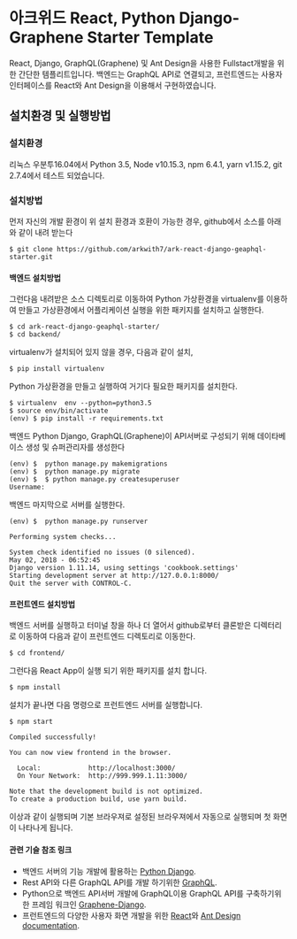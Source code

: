 # 아크위드 React, Python Django-Graphene Starter Template

React, Django, GraphQL(Graphene) 및 Ant Design을 사용한 Fullstact개발을 위한 간단한 템플리트입니다. 백엔드는 GraphQL API로 연결되고, 프런트엔드는 사용자 인터페이스를 React와 Ant Design을 이용해서 구현하였습니다.

## 설치환경 및 실행방법

### 설치환경
리눅스 우분투16.04에서 Python 3.5, Node v10.15.3, npm 6.4.1, yarn v1.15.2, git 2.7.4에서 테스트 되었습니다. 

### 설치방법
먼저 자신의 개발 환경이 위 설치 환경과 호환이 가능한 경우, github에서 소스를 아래와 같이 내려 받는다
```
$ git clone https://github.com/arkwith7/ark-react-django-geaphql-starter.git
```
#### 백엔드 설치방법
그런다음 내려받은 소스 디렉토리로 이동하여 Python 가상환경을 virtualenv를 이용하여 만들고 가상환경에서 어플리케이션 실행을 위한 패키지를 설치하고 실행한다.
```
$ cd ark-react-django-geaphql-starter/ 
$ cd backend/
```
virtualenv가 설치되어 있지 않을 경우, 다음과 같이 설치,
```
$ pip install virtualenv 
```
Python 가상환경을 만들고 실행하여 거기다 필요한 패키지를 설치한다.
```
$ virtualenv  env --python=python3.5
$ source env/bin/activate
(env) $ pip install -r requirements.txt
```
백엔드 Python Django, GraphQL(Graphene)이 API서버로 구성되기 위해 데이타베이스 생성 및 슈퍼관리자를 생성한다
```
(env) $  python manage.py makemigrations
(env) $  python manage.py migrate
(env) $  $ python manage.py createsuperuser
Username:
```
백엔드 마지막으로 서버를 실행한다.
```
(env) $  python manage.py runserver

Performing system checks...

System check identified no issues (0 silenced).
May 02, 2018 - 06:52:45
Django version 1.11.14, using settings 'cookbook.settings'
Starting development server at http://127.0.0.1:8000/
Quit the server with CONTROL-C.
```

#### 프런트엔드 설치방법
백엔드 서버를 실행하고 터미널 창을 하나 더 열어서 github로부터 클론받은 디렉터리로 이동하여 다음과 같이 프런트엔드 디렉토리로 이동한다.
```
$ cd frontend/
```
그런다음 React App이 실행 되기 위한 패키지를 설치 합니다.
```
$ npm install
```
설치가 끝나면 다음 명령으로 프런트엔드 서버를 실행합니다.
```
$ npm start

Compiled successfully!

You can now view frontend in the browser.

  Local:            http://localhost:3000/
  On Your Network:  http://999.999.1.11:3000/

Note that the development build is not optimized.
To create a production build, use yarn build.
```
이상과 같이 실행되며 기본 브라우져로 설정된 브라우져에서 자동으로 실행되며 첫 화면이 나타나게 됩니다.

#### 관련 기슬 참조 링크

* 백엔드 서버의 기능 개발에 활용하는 [Python Django](https://docs.djangoproject.com/en/2.0/intro/tutorial01/).
* Rest API와 다른 GraphQL API를 개발 하기위한 [GraphQL](https://www.howtographql.com/basics/0-introduction/).
* Python으로 백엔드 API서버 개발에 GraphQL이용 GraphQL API를 구축하기위한 프레임 워크인 [Graphene-Django](https://docs.graphene-python.org/projects/django/en/latest/).
* 프런트엔드의 다양한 사용자 화면 개발을 위한 [React](https://reactjs.org/tutorial/tutorial.html)와 [Ant Design documentation](https://ant.design/docs/react/introduce). 
